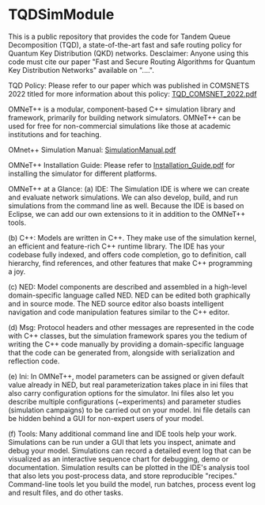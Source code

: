 # TQDSimModule
This is a public repository that provides the code for Tandem Queue Decomposition (TQD), a state-of-the-art fast and safe routing policy for Quantum Key Distribution (QKD) networks.
Desclaimer: Anyone using this code must cite our paper "Fast and Secure Routing Algorithms for Quantum Key Distribution Networks" available on "....".

TQD Policy: 
    Please refer to our paper which was published in COMSNETS 2022 titled for more information about this policy: [TQD_COMSNET_2022.pdf](https://github.com/shahbazpee16/TQDSimModule/files/8342115/TQD_COMSNET_2022.pdf)

OMNeT++ is a modular, component-based C++ simulation library and framework, primarily for building network simulators. OMNeT++ can be used for free for non-commercial simulations like those at academic institutions and for teaching.

OMnet++ Simulation Manual: [SimulationManual.pdf](https://github.com/shahbazpee16/IIT_Madras_28_02_22/files/8162070/SimulationManual.pdf)

OMNeT++ Installation Guide: Please refer to [Installation_Guide.pdf](https://github.com/shahbazpee16/IIT_Madras_28_02_22/files/8162138/Installation_Guide.pdf) for installing the simulator for different platforms.

OMNeT++ at a Glance:
  (a) IDE: The Simulation IDE is where we can create and evaluate network simulations. We can also develop, build, and run simulations from the command line as well. Because the IDE is based on Eclipse, we can add our own extensions to it in addition to the OMNeT++ tools.
	
  (b) C++: Models are written in C++. They make use of the simulation kernel, an efficient and feature-rich C++ runtime library. The IDE has your codebase fully indexed, and offers code completion, go to definition, call hierarchy, find references, and other features that make C++ programming a joy.
	
  (c) NED: Model components are described and assembled in a high-level domain-specific language called NED. NED can be edited both graphically and in source mode. The NED source editor also boasts intelligent navigation and code manipulation features similar to the C++ editor.
	
  (d) Msg: Protocol headers and other messages are represented in the code with C++ classes, but the simulation framework spares you the tedium of writing the C++ code manually by providing a domain-specific language that the code can be generated from, alongside with serialization and reflection code.
	
  (e) Ini: In OMNeT++, model parameters can be assigned or given default value already in NED, but real parameterization takes place in ini files that also carry configuration options for the simulator. Ini files also let you describe multiple configurations (~experiments) and parameter studies (simulation campaigns) to be carried out on your model. Ini file details can be hidden behind a GUI for non-expert users of your model.
	
  (f) Tools: Many additional command line and IDE tools help your work. Simulations can be run under a GUI that lets you inspect, animate and debug your model. Simulations can record a detailed event log that can be visualized as an interactive sequence chart for debugging, demo or documentation. Simulation results can be plotted in the IDE's analysis tool that also lets you post-process data, and store reproducible "recipes." Command-line tools let you build the model, run batches, process event log and result files, and do other tasks.
  
  
